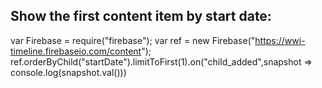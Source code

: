 ## Show the first content item by start date:

  var Firebase = require("firebase");
  var ref = new Firebase("https://wwi-timeline.firebaseio.com/content");
  ref.orderByChild("startDate").limitToFirst(1).on("child_added",snapshot => console.log(snapshot.val()))
